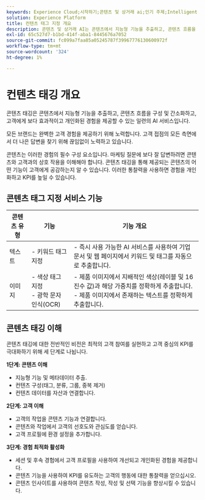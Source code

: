 ```yaml
---
keywords: Experience Cloud;시작하기;콘텐츠 및 상거래 ai;인기 주제;Intelligent Services;ccai
solution: Experience Platform
title: 컨텐츠 태그 지정 개요
description: 콘텐츠 및 상거래 AI는 콘텐츠에서 지능형 기능을 추출하고, 콘텐츠 흐름을 구성하고, 능률화하고, 고객에게 보다 효과적이고 개인화된 경험을 제공할 수 있는 일련의 AI 서비스입니다.
exl-id: 65c527d7-b1bd-414f-aba1-8445676a7052
source-git-commit: fc099a7faa85a05245787f39967776130600972f
workflow-type: tm+mt
source-wordcount: '324'
ht-degree: 1%

---
```


# 컨텐츠 태깅 개요

콘텐츠 태깅은 콘텐츠에서 지능형 기능을 추출하고, 콘텐츠 흐름을 구성 및 간소화하고, 고객에게 보다 효과적이고 개인화된 경험을 제공할 수 있는 일련의 AI 서비스입니다.

모든 브랜드는 완벽한 고객 경험을 제공하기 위해 노력합니다. 고객 접점의 모든 측면에서 더 나은 답변을 찾기 위해 끊임없이 노력하고 있습니다.

콘텐츠는 이러한 경험의 필수 구성 요소입니다. 마케팅 질문에 보다 잘 답변하려면 콘텐츠와 고객과의 상호 작용을 이해해야 합니다. 콘텐츠 태깅을 통해 제공되는 콘텐츠의 어떤 기능이 고객에게 공감하는지 알 수 있습니다. 이러한 통찰력을 사용하면 경험을 개인화하고 KPI를 높일 수 있습니다.

## 콘텐츠 태그 지정 서비스 기능

| 콘텐츠 유형 | 기능 | 기능 개요 |
| --- | --- | --- |
| 텍스트 | - 키워드 태그 지정 <br> | - 즉시 사용 가능한 AI 서비스를 사용하여 기업 문서 및 웹 페이지에서 키워드 및 태그를 자동으로 추출합니다. <br> |
| 이미지 | - 색상 태그 지정 <br> - 광학 문자 인식(OCR) | - 제품 이미지에서 지배적인 색상(레이블 및 16진수 값)과 해당 가중치를 정확하게 추출합니다. <br> - 제품 이미지에서 존재하는 텍스트를 정확하게 추출합니다. |

## 콘텐츠 태깅 이해

콘텐츠 태깅에 대한 전반적인 비전은 최적의 고객 참여를 실현하고 고객 중심의 KPI를 극대화하기 위해 세 단계로 나뉩니다.

**1단계: 콘텐츠 이해**
- 지능형 기능 및 메타데이터 추출.
- 컨텐츠 구성(태그, 분류, 그룹, 중복 제거)
- 컨텐츠 데이터를 자산과 연결합니다.

**2단계: 고객 이해**
- 고객의 작업을 콘텐츠 기능과 연결합니다.
- 콘텐츠와 작업에서 고객의 선호도와 관심도를 얻습니다.
- 고객 프로필에 환경 설정을 추가합니다.

**3단계: 경험 최적화 활성화**
- 세션 및 후속 경험에서 고객 프로필을 사용하여 개선되고 개인화된 경험을 제공합니다.
- 콘텐츠 기능을 사용하여 KPI를 유도하는 고객의 행동에 대한 통찰력을 얻으십시오.
- 콘텐츠 인사이트를 사용하여 콘텐츠 작성, 작성 및 선택 기능을 향상시킬 수 있습니다.
